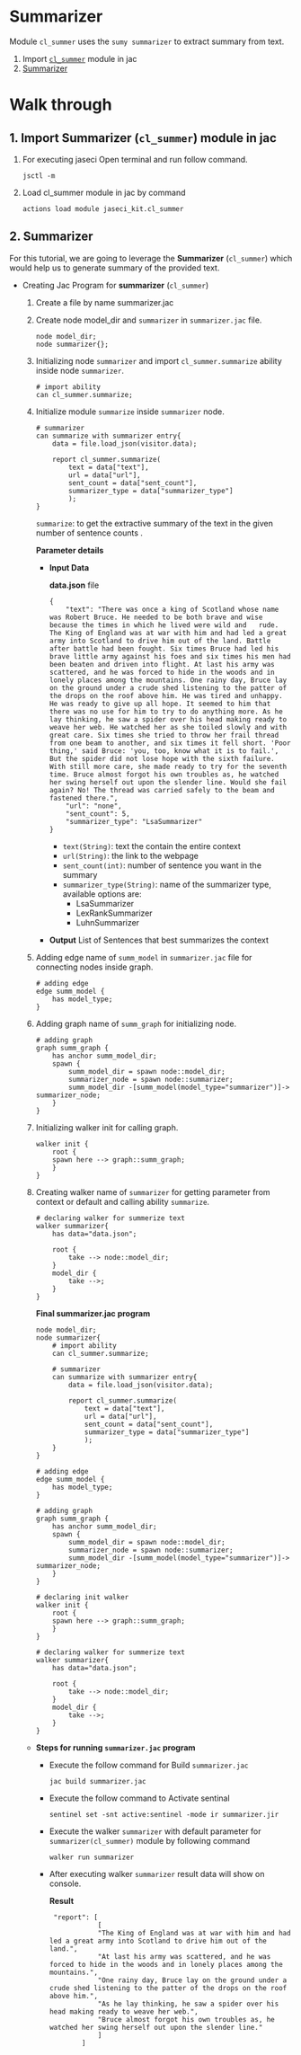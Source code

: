 # Summarizer 

Module `cl_summer` uses the `sumy summarizer` to extract summary from text.

1. Import [`cl_summer`](#1-import-summarizer-cl_summer-module-in-jac) module in jac
2. [Summarizer](#2-summarizer)

# **Walk through**

## **1. Import Summarizer (`cl_summer`) module in jac**
1. For executing jaseci Open terminal and run follow command.
    ```
    jsctl -m
    ```
2.  Load cl_summer module in jac by command
    ```
    actions load module jaseci_kit.cl_summer
    ```


## **2. Summarizer**
For this tutorial, we are going to leverage the **Summarizer** (`cl_summer`) which would help us to generate summary of the provided text.

* Creating Jac Program for **summarizer** (`cl_summer`)

    1. Create a file by name summarizer.jac
    2. Create node model_dir and `summarizer` in `summarizer.jac` file.

        ```jac
        node model_dir;
        node summarizer{};
        ```
    3. Initializing node `summarizer` and import `cl_summer.summarize` ability inside node `summarizer`.

        ```jac
        # import ability
        can cl_summer.summarize;
        ```

    4. Initialize module `summarize` inside `summarizer` node.

        ```jac
        # summarizer
        can summarize with summarizer entry{
            data = file.load_json(visitor.data);
            
            report cl_summer.summarize(
                text = data["text"],
                url = data["url"],
                sent_count = data["sent_count"],
                summarizer_type = data["summarizer_type"]
                );      
        }
        ```
        `summarize`: to get the extractive summary of the text in the given number of sentence counts .

        **Parameter details**

        * **Input Data**
        
            **data.json** file
            ```
            {
                "text": "There was once a king of Scotland whose name was Robert Bruce. He needed to be both brave and wise because the times in which he lived were wild and   rude. The King of England was at war with him and had led a great army into Scotland to drive him out of the land. Battle after battle had been fought. Six times Bruce had led his brave little army against his foes and six times his men had been beaten and driven into flight. At last his army was scattered, and he was forced to hide in the woods and in lonely places among the mountains. One rainy day, Bruce lay on the ground under a crude shed listening to the patter of the drops on the roof above him. He was tired and unhappy. He was ready to give up all hope. It seemed to him that there was no use for him to try to do anything more. As he lay thinking, he saw a spider over his head making ready to weave her web. He watched her as she toiled slowly and with great care. Six times she tried to throw her frail thread from one beam to another, and six times it fell short. 'Poor thing,' said Bruce: 'you, too, know what it is to fail.', But the spider did not lose hope with the sixth failure. With still more care, she made ready to try for the seventh time. Bruce almost forgot his own troubles as, he watched her swing herself out upon the slender line. Would she fail again? No! The thread was carried safely to the beam and fastened there.",
                "url": "none",
                "sent_count": 5,
                "summarizer_type": "LsaSummarizer"
            }
            ```
            * `text(String)`: text the contain the entire context
            * `url(String)`: the link to the webpage
            * `sent_count(int)`: number of sentence you want in the summary
            * `summarizer_type(String)`: name of the summarizer type, available options are:
                * LsaSummarizer
                * LexRankSummarizer
                * LuhnSummarizer

        * **Output**
        List of Sentences that best summarizes the context

    5. Adding edge name of `summ_model` in `summarizer.jac` file for connecting nodes inside graph.
        ```jac
        # adding edge
        edge summ_model {
            has model_type;
        }
        ```
    6. Adding graph name of `summ_graph` for initializing node.
        ```jac
        # adding graph
        graph summ_graph {
            has anchor summ_model_dir;
            spawn {
                summ_model_dir = spawn node::model_dir;
                summarizer_node = spawn node::summarizer;
                summ_model_dir -[summ_model(model_type="summarizer")]-> summarizer_node;
            }
        }
        ```
    7. Initializing walker init for calling graph.
        ```jac
        walker init {
            root {
            spawn here --> graph::summ_graph; 
            }
        }
        ```
    8. Creating walker name of `summarizer` for getting parameter from context or default and calling ability `summarize`.
        ```jac
        # declaring walker for summerize text
        walker summarizer{
            has data="data.json";

            root {
                take --> node::model_dir;
            }
            model_dir {
                take -->;
            }
        }
        ```
        **Final summarizer.jac program**
        ```jac
        node model_dir;
        node summarizer{
            # import ability
            can cl_summer.summarize;

            # summarizer
            can summarize with summarizer entry{
                data = file.load_json(visitor.data);
                
                report cl_summer.summarize(
                    text = data["text"],
                    url = data["url"],
                    sent_count = data["sent_count"],
                    summarizer_type = data["summarizer_type"]
                    );      
            }
        }

        # adding edge
        edge summ_model {
            has model_type;
        }

        # adding graph
        graph summ_graph {
            has anchor summ_model_dir;
            spawn {
                summ_model_dir = spawn node::model_dir;
                summarizer_node = spawn node::summarizer;
                summ_model_dir -[summ_model(model_type="summarizer")]-> summarizer_node;
            }
        }

        # declaring init walker
        walker init {
            root {
            spawn here --> graph::summ_graph; 
            }
        }

        # declaring walker for summerize text
        walker summarizer{
            has data="data.json";

            root {
                take --> node::model_dir;
            }
            model_dir {
                take -->;
            }
        }    
        ```
    * **Steps for running `summarizer.jac` program**

        * Execute the follow command for Build `summarizer.jac`

            ```
            jac build summarizer.jac
            ```
        * Execute the follow command to Activate sentinal

            ```
            sentinel set -snt active:sentinel -mode ir summarizer.jir
            ```
        * Execute the walker `summarizer` with default parameter for `summarizer(cl_summer)` module by following command
            ```
            walker run summarizer
            ```
        * After executing walker `summarizer` result data will show on console.

            **Result**
            ```
             "report": [
                        [
                        "The King of England was at war with him and had led a great army into Scotland to drive him out of the land.",
                        "At last his army was scattered, and he was forced to hide in the woods and in lonely places among the mountains.",
                        "One rainy day, Bruce lay on the ground under a crude shed listening to the patter of the drops on the roof above him.",
                        "As he lay thinking, he saw a spider over his head making ready to weave her web.",
                        "Bruce almost forgot his own troubles as, he watched her swing herself out upon the slender line."
                        ]
                    ]
            ```